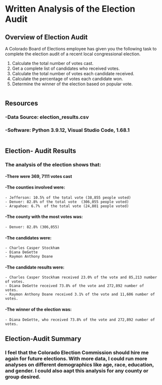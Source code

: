 # Written Analysis of the Election Audit

## Overview of Election Audit

A Colorado Board of Elections employee has given you the following task to complete the election audit of a recent local congressional election. 

1. Calculate the total number of votes cast.
2. Get a complete list of candidates who received votes.
3. Calculate the total number of votes each candidate received. 
4. Calculate the percentage of votes each candidate won.
5. Determine the winner of the election based on popular vote. <pre>
 </pre>

## Resources
### -Data Source: election_results.csv
### -Software: Python 3.9.12, Visual Studio Code, 1.68.1 <pre>
 </pre>

## Election- Audit Results
### The analysis of the election shows that:
#### -There were 369, 7111 votes cast
#### -The counties involved were:
    - Jefferson: 10.5% of the total vote (38,855 people voted)
    - Denver: 82.8% of the total vote  (306,055 people voted)
    - Arapahoe: 6.7%  of the total vote (24,801 people voted)
#### -The county with the most votes was: 
    - Denver: 82.8% (306,055)
#### -The candidates were:
    - Charles Casper Stockham
    - Diana DeGette
    - Raymon Anthony Doane
#### -The candidate results were:
    - Charles Casper Stockham received 23.0% of the vote and 85,213 number of votes.
    - Diana DeGette received 73.8% of the vote and 272,892 number of votes.
    - Raymon Anthony Doane received 3.1% of the vote and 11,606 number of votes.
#### -The winner of the election was:
    - Diana DeGette, who received 73.8% of the vote and 272,892 number of votes.


## Election-Audit Summary
### I feel that the Colorado Election Commission should hire me again for future elections. With more data, I could run more analyses on different demographics like age, race, education, and gender.  I could also aapt this analysis for any county or group desired. 